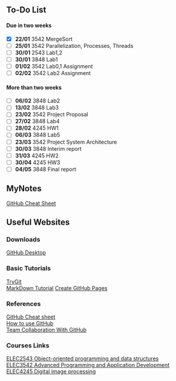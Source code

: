 ## To-Do List
#### Due in two weeks
- [x] **22/01** 3542 MergeSort
- [ ] **25/01** 3542 Parallelization, Processes, Threads 
- [ ] **30/01** 2543 Lab1,2
- [ ] **30/01** 3848 Lab1
- [ ] **01/02** 3542 Lab0,1 Assignment
- [ ] **02/02** 3542 Lab2 Assignment

#### More than two weeks
- [ ] **06/02** 3848 Lab2
- [ ] **13/02** 3848 Lab3
- [ ] **23/02** 3542 Project Proposal
- [ ] **27/02** 3848 Lab4
- [ ] **28/02** 4245 HW1
- [ ] **06/03** 3848 Lab5
- [ ] **23/03** 3542 Project System Architecture
- [ ] **30/03** 3848 Interim report
- [ ] **31/03** 4245 HW2
- [ ] **30/04** 4245 HW3
- [ ] **04/05** 3848 Final report
## MyNotes
[GitHub Cheat Sheet](GitHubCheatSheet.md)

## Useful Websites
### Downloads
[GitHub Desktop](https://desktop.github.com/)
### Basic Tutorials
[TryGit](https://try.github.io/levels/1/challenges/1)  
[MarkDown Tutorial](https://www.markdowntutorial.com/lesson/1/)
[Create GitHub Pages](http://www.cnblogs.com/purediy/archive/2013/03/07/2948892.html)
### References
[GitHub Cheat sheet](https://github.com/tiimgreen/github-cheat-sheet/blob/master/README.zh-tw.md)  
[How to use GitHub](https://github.com/xirong/my-git/blob/master/how-to-use-github.md)  
[Team Collaboration With GitHub](https://code.tutsplus.com/articles/team-collaboration-with-github--net-29876)

### Courses Links
[ELEC2543 Object-oriented programming and data structures](https://learning.hku.hk/courses/course-v1:HKU+ELEC2543+201718/courseware/88af514f0650449683f974f6474e49b2/)  
[ELEC3542 Advanced Programming and Application Development](https://learning.hku.hk/courses/course-v1:HKU+ELEC3542+201718/info)  
[ELEC4245 Digital image processing](https://www.eee.hku.hk/~elec4245/sp18/)

